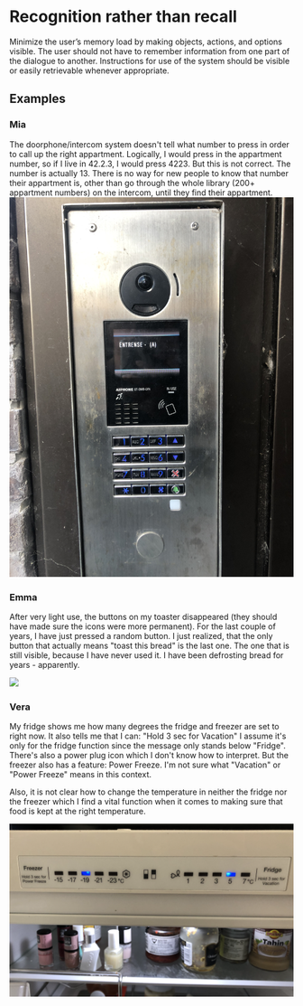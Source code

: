 # Recognition rather than recall

Minimize the user’s memory load by making objects, actions, and options visible. The user should not have to remember information from one part of the dialogue to another. Instructions for use of the system should be visible or easily retrievable whenever appropriate.

## Examples

### Mia
The doorphone/intercom system doesn't tell what number to press in order to call up the right appartment. Logically, I would press in the appartment number, so if I live in 42.2.3, I would press 4223. But this is not correct. The number is actually 13.
There is no way for new people to know that number their appartment is, other than go through the whole library (200+ appartment numbers) on the intercom, until they find their appartment.
![](images/Mia-DoorTelephone.JPG) 

### Emma
After very light use, the buttons on my toaster disappeared (they should have made sure the icons were more permanent). For the last couple of years, I have just pressed a random button. I just realized, that the only button that actually means "toast this bread" is the last one. The one that is still visible, because I have never used it. I have been defrosting bread for years - apparently.

![](images/Emma-toaster.JPG) 

### Vera
My fridge shows me how many degrees the fridge and freezer are set to right now. It also tells me that I can: "Hold 3 sec for Vacation" I assume it's only for the fridge function since the message only stands below "Fridge". There's also a power plug icon which I don't know how to interpret. But the freezer also has a feature: Power Freeze. I'm not sure what "Vacation" or "Power Freeze" means in this context.

Also, it is not clear how to change the temperature in neither the fridge nor the freezer which I find a vital function when it comes to making sure that food is kept at the right temperature.

![](images/vera-fridge-status.png) 